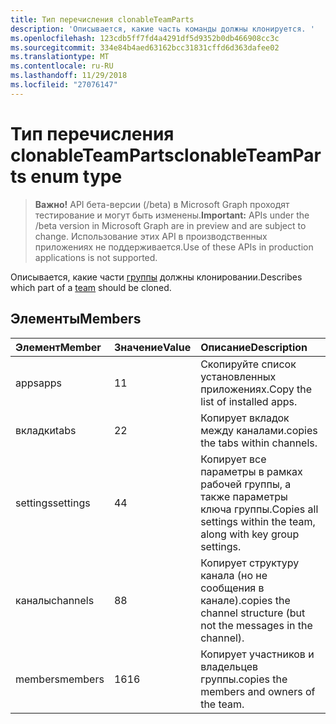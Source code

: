```yaml
---
title: Тип перечисления clonableTeamParts
description: 'Описывается, какие часть команды должны клонируется. '
ms.openlocfilehash: 123cdb5ff7fd4a4291df5d9352b0db466908cc3c
ms.sourcegitcommit: 334e84b4aed63162bcc31831cffd6d363dafee02
ms.translationtype: MT
ms.contentlocale: ru-RU
ms.lasthandoff: 11/29/2018
ms.locfileid: "27076147"
---
```

# <a name="clonableteamparts-enum-type"></a><span data-ttu-id="923ac-103">Тип перечисления clonableTeamParts</span><span class="sxs-lookup"><span data-stu-id="923ac-103">clonableTeamParts enum type</span></span>

> <span data-ttu-id="923ac-104">**Важно!** API бета-версии (/beta) в Microsoft Graph проходят тестирование и могут быть изменены.</span><span class="sxs-lookup"><span data-stu-id="923ac-104">**Important:** APIs under the /beta version in Microsoft Graph are in preview and are subject to change.</span></span> <span data-ttu-id="923ac-105">Использование этих API в производственных приложениях не поддерживается.</span><span class="sxs-lookup"><span data-stu-id="923ac-105">Use of these APIs in production applications is not supported.</span></span>

<span data-ttu-id="923ac-106">Описывается, какие части [группы](../resources/team.md) должны клонировании.</span><span class="sxs-lookup"><span data-stu-id="923ac-106">Describes which part of a [team](../resources/team.md) should be cloned.</span></span> 

## <a name="members"></a><span data-ttu-id="923ac-107">Элементы</span><span class="sxs-lookup"><span data-stu-id="923ac-107">Members</span></span>

| <span data-ttu-id="923ac-108">Элемент</span><span class="sxs-lookup"><span data-stu-id="923ac-108">Member</span></span> | <span data-ttu-id="923ac-109">Значение</span><span class="sxs-lookup"><span data-stu-id="923ac-109">Value</span></span>| <span data-ttu-id="923ac-110">Описание</span><span class="sxs-lookup"><span data-stu-id="923ac-110">Description</span></span> |
|:---------------|:--------|:----------|
|<span data-ttu-id="923ac-111">apps</span><span class="sxs-lookup"><span data-stu-id="923ac-111">apps</span></span>|<span data-ttu-id="923ac-112">1</span><span class="sxs-lookup"><span data-stu-id="923ac-112">1</span></span>|<span data-ttu-id="923ac-113">Скопируйте список установленных приложениях.</span><span class="sxs-lookup"><span data-stu-id="923ac-113">Copy the list of installed apps.</span></span>|
|<span data-ttu-id="923ac-114">вкладки</span><span class="sxs-lookup"><span data-stu-id="923ac-114">tabs</span></span>|<span data-ttu-id="923ac-115">2</span><span class="sxs-lookup"><span data-stu-id="923ac-115">2</span></span>|<span data-ttu-id="923ac-116">Копирует вкладок между каналами.</span><span class="sxs-lookup"><span data-stu-id="923ac-116">copies the tabs within channels.</span></span>|
|<span data-ttu-id="923ac-117">settings</span><span class="sxs-lookup"><span data-stu-id="923ac-117">settings</span></span>|<span data-ttu-id="923ac-118">4</span><span class="sxs-lookup"><span data-stu-id="923ac-118">4</span></span>|<span data-ttu-id="923ac-119">Копирует все параметры в рамках рабочей группы, а также параметры ключа группы.</span><span class="sxs-lookup"><span data-stu-id="923ac-119">Copies all settings within the team, along with key group settings.</span></span>|
|<span data-ttu-id="923ac-120">каналы</span><span class="sxs-lookup"><span data-stu-id="923ac-120">channels</span></span>|<span data-ttu-id="923ac-121">8</span><span class="sxs-lookup"><span data-stu-id="923ac-121">8</span></span>|<span data-ttu-id="923ac-122">Копирует структуру канала (но не сообщения в канале).</span><span class="sxs-lookup"><span data-stu-id="923ac-122">copies the channel structure (but not the messages in the channel).</span></span>|
|<span data-ttu-id="923ac-123">members</span><span class="sxs-lookup"><span data-stu-id="923ac-123">members</span></span>|<span data-ttu-id="923ac-124">16</span><span class="sxs-lookup"><span data-stu-id="923ac-124">16</span></span>|<span data-ttu-id="923ac-125">Копирует участников и владельцев группы.</span><span class="sxs-lookup"><span data-stu-id="923ac-125">copies the members and owners of the team.</span></span>|
